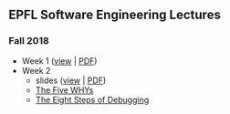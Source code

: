 ## EPFL Software Engineering Lectures

### Fall 2018

- Week 1 ([view](https://drive.google.com/file/d/11ovE6f6DB6cMVDOeRGY71GTvUDXb_foJ/view) | [PDF](https://drive.google.com/uc?id=11ovE6f6DB6cMVDOeRGY71GTvUDXb_foJ&export=download))
- Week 2
  - slides ([view](https://drive.google.com/file/d/1wR31NHgRFgIWCF10I6HWo3bSM331HCtH/view) | [PDF](https://drive.google.com/uc?id=1wR31NHgRFgIWCF10I6HWo3bSM331HCtH&export=download))
  - [The Five WHYs](5why.md)
  - [The Eight Steps of Debugging](debugging.md)